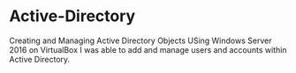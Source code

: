 # Active-Directory
Creating and Managing Active Directory Objects
USing Windows Server 2016 on VirtualBox I was able to add and manage users and accounts within Active Directory.

